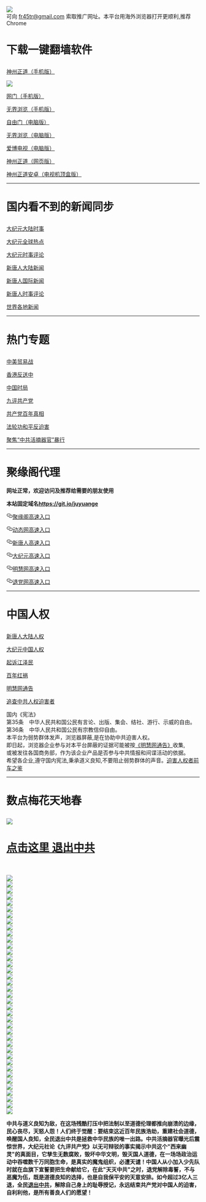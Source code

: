 <a name="1" id="1" target="_blank"></a> <span id="1"></span>
<a name="2" id="2" target="_blank"></a> <span id="2"></span>
<a name="3" id="3" target="_blank"></a> <span id="3"></span>
<a name="4" id="4" target="_blank"></a> <span id="4"></span>
<a name="5" id="5" target="_blank"></a> <span id="5"></span>
<a name="6" id="6" target="_blank"></a> <span id="6"></span>
<a name="7" id="7" target="_blank"></a> <span id="7"></span>
<a name="8" id="8" target="_blank"></a> <span id="8"></span>
<a name="9" id="9" target="_blank"></a> <span id="9"></span>
<img src="https://raw.githubusercontent.com/cbzs/1/master/t/fq1.jpg"><br>
可向 fr45tr@gmail.com 索取推广网址。本平台用海外浏览器打开更顺利,推荐Chrome
<h1><p><strong>下载一键翻墙软件</strong></p></h1>
<p><a href="https://raw.githubusercontent.com/SzzdOgate/update/master/extras/SzzdOgate.apk?flcbzs">神州正道（手机版）</a><img src="https://raw.githubusercontent.com/hao369/a/master/benzoutuijian.gif" alt=""></p>
<img src="https://raw.githubusercontent.com/cbzs/1/master/t/sz.jpg"><br>
<p><a href="https://raw.githubusercontent.com/oGate2/Up/master/oGate.apk?flcbzs">网门（手机版）</a><img src="https://raw.githubusercontent.com/hao369/a/master/benzoutuijian.gif" alt=""></p>
<p><a href="https://raw.githubusercontent.com/wujieliulan/download/master/um.apk?raw=true">无界浏览（手机版）</a></p>
<p><a href="https://raw.githubusercontent.com/freegate-release/website/gh-pages/files/fgp.zip?flcbzs">自由门（电脑版）</a><img src="https://raw.githubusercontent.com/hao369/a/master/benzoutuijian.gif" alt=""></p>
<p><a href="https://raw.githubusercontent.com/wujieliulan/download/master/u.zip?flcbzs">无界浏览（电脑版）</a><img src="https://raw.githubusercontent.com/hao369/a/master/benzoutuijian.gif" alt=""></p>
<p><a href="https://raw.githubusercontent.com/cbzs/szzd1.github.io/master/szzd/iPPOTV.zip">爱博电视（电脑版）</a></p>
<p><a href="https://raw.githubusercontent.com/szzd1/szzd1.github.io/master/szzd/szzdogate.rar?flcbzs">神州正道（网页版）</a></p>
<p><a href="https://raw.githubusercontent.com/SzzdOgate/update/master/extras/SzzdOgateTV.apk?flcbzs">神州正道安卓（电视机顶盒版）</a></p>
<hr>
<h1><p><strong>国内看不到的新闻同步</strong></p></h1>
<p><a target="_blank" href="https://github.com/cbzs/djy/blob/master/gb/nsc413.md?flcbzs#1">大纪元大陆时事</a></p>
<p><a target="_blank" href="https://github.com/cbzs/djy/blob/master/gb/n24hr.md?flcbzs#1">大纪元全球热点</a></p>
<p><a target="_blank" href="https://github.com/cbzs/djy/blob/master/gb/news392.md?flcbzs#1">大纪元时事评论</a></p>
<p><a target="_blank" href="https://github.com/cbzs/ntdtv/blob/master/gb/prog204_1.md?flcbzs#1">新唐人大陆新闻</a></p>
<p><a target="_blank" href="https://github.com/cbzs/ntdtv/blob/master/gb/prog202_1.md?flcbzs#1">新唐人国际新闻</a></p>
<p><a target="_blank" href="https://github.com/cbzs/ntdtv/blob/master/gb/prog207_1.md?flcbzs#1">新唐人时事评论</a></p>
<p><a target="_blank" href="https://github.com/gfw-breaker/banned-news/blob/master/README.md?flcbzs&type=url14">世界各地新闻</a></p>
<hr>
<h1><p><strong>热门专题</strong></p></h1>
<p><a target="_blank" href="https://github.com/cbzs/ntdtv/blob/master/gb/prog1745_1.md?flcbzs#1">中美贸易战</a></p>
<p><a target="_blank" href="https://github.com/cbzs/ntdtv/blob/master/gb/prog205_1.md?flcbzs#1">香港反送中</a></p>
<p><a target="_blank" href="https://github.com/cbzs/ntdtv/blob/master/gb/prog1138_1.md?flcbzs#1">中国时局</a></p>
<p><a target="_blank" href="https://github.com/cbzs/9p/blob/master/README.md?flcbzs#1">九评共产党</a></p>
<p><a target="_blank" href="https://github.com/cbzs/ntdtv/blob/master/gb/prog1647_1.md?flcbzs#1">共产党百年真相</a></p>
<p><a target="_blank" href="https://github.com/cbzs/ntdtv/blob/master/gb/prog1530_1.md?flcbzs#1">法轮功和平反迫害</a></p>
<p><a target="_blank" href="https://github.com/cbzs/ntdtv/blob/master/gb/prog447_1.md?flcbzs#1">聚焦“中共活摘器官”暴行</a></p>
<hr><h1>聚缘阁代理</h1>
<p><strong>网址正常，欢迎访问及推荐给需要的朋友使用</strong></p>
<p><strong>本站固定域名<a href="https://git.io/juyuange" rel="nofollow">https://git.io/juyuange</a></strong></p>
<p>
<a id="user-content-聚缘阁高速入口" class="anchor" href="#%E8%81%9A%E7%BC%98%E9%98%81%E9%AB%98%E9%80%9F%E5%85%A5%E5%8F%A3" aria-hidden="true"><svg class="octicon octicon-link" viewbox="0 0 16 16" version="1.1" width="16" height="16" aria-hidden="true"><path fill-rule="evenodd" d="M4 9h1v1H4c-1.5 0-3-1.69-3-3.5S2.55 3 4 3h4c1.45 0 3 1.69 3 3.5 0 1.41-.91 2.72-2 3.25V8.59c.58-.45 1-1.27 1-2.09C10 5.22 8.98 4 8 4H4c-.98 0-2 1.22-2 2.5S3 9 4 9zm9-3h-1v1h1c1 0 2 1.22 2 2.5S13.98 12 13 12H9c-.98 0-2-1.22-2-2.5 0-.83.42-1.64 1-2.09V6.25c-1.09.53-2 1.84-2 3.25C6 11.31 7.55 13 9 13h4c1.45 0 3-1.69 3-3.5S14.5 6 13 6z"></path></svg></a><a href="https://ei87uml6i0.execute-api.ap-southeast-1.amazonaws.com/3" rel="nofollow">聚缘阁高速入口</a><img src="https://raw.githubusercontent.com/hao369/a/master/jyg.gif" alt="">
</p>
<p>
<a id="user-content-动态网高速入口" class="anchor" href="#%E5%8A%A8%E6%80%81%E7%BD%91%E9%AB%98%E9%80%9F%E5%85%A5%E5%8F%A3" aria-hidden="true"><svg class="octicon octicon-link" viewbox="0 0 16 16" version="1.1" width="16" height="16" aria-hidden="true"><path fill-rule="evenodd" d="M4 9h1v1H4c-1.5 0-3-1.69-3-3.5S2.55 3 4 3h4c1.45 0 3 1.69 3 3.5 0 1.41-.91 2.72-2 3.25V8.59c.58-.45 1-1.27 1-2.09C10 5.22 8.98 4 8 4H4c-.98 0-2 1.22-2 2.5S3 9 4 9zm9-3h-1v1h1c1 0 2 1.22 2 2.5S13.98 12 13 12H9c-.98 0-2-1.22-2-2.5 0-.83.42-1.64 1-2.09V6.25c-1.09.53-2 1.84-2 3.25C6 11.31 7.55 13 9 13h4c1.45 0 3-1.69 3-3.5S14.5 6 13 6z"></path></svg></a><a href="https://dc.geye8.gq" rel="nofollow">动态网高速入口</a><img src="https://raw.githubusercontent.com/hao369/a/master/jygdl.gif" alt="">
</p>
<p>
<a id="user-content-新唐人高速入口" class="anchor" href="#%E6%96%B0%E5%94%90%E4%BA%BA%E9%AB%98%E9%80%9F%E5%85%A5%E5%8F%A3" aria-hidden="true"><svg class="octicon octicon-link" viewbox="0 0 16 16" version="1.1" width="16" height="16" aria-hidden="true"><path fill-rule="evenodd" d="M4 9h1v1H4c-1.5 0-3-1.69-3-3.5S2.55 3 4 3h4c1.45 0 3 1.69 3 3.5 0 1.41-.91 2.72-2 3.25V8.59c.58-.45 1-1.27 1-2.09C10 5.22 8.98 4 8 4H4c-.98 0-2 1.22-2 2.5S3 9 4 9zm9-3h-1v1h1c1 0 2 1.22 2 2.5S13.98 12 13 12H9c-.98 0-2-1.22-2-2.5 0-.83.42-1.64 1-2.09V6.25c-1.09.53-2 1.84-2 3.25C6 11.31 7.55 13 9 13h4c1.45 0 3-1.69 3-3.5S14.5 6 13 6z"></path></svg></a><a href="https://dc.geye8.gq" rel="nofollow">新唐人高速入口</a>
</p>
<p>
<a id="user-content-大纪元高速入口" class="anchor" href="#%E5%A4%A7%E7%BA%AA%E5%85%83%E9%AB%98%E9%80%9F%E5%85%A5%E5%8F%A3" aria-hidden="true"><svg class="octicon octicon-link" viewbox="0 0 16 16" version="1.1" width="16" height="16" aria-hidden="true"><path fill-rule="evenodd" d="M4 9h1v1H4c-1.5 0-3-1.69-3-3.5S2.55 3 4 3h4c1.45 0 3 1.69 3 3.5 0 1.41-.91 2.72-2 3.25V8.59c.58-.45 1-1.27 1-2.09C10 5.22 8.98 4 8 4H4c-.98 0-2 1.22-2 2.5S3 9 4 9zm9-3h-1v1h1c1 0 2 1.22 2 2.5S13.98 12 13 12H9c-.98 0-2-1.22-2-2.5 0-.83.42-1.64 1-2.09V6.25c-1.09.53-2 1.84-2 3.25C6 11.31 7.55 13 9 13h4c1.45 0 3-1.69 3-3.5S14.5 6 13 6z"></path></svg></a><a href="https://dc.geye8.gq" rel="nofollow">大纪元高速入口</a>
</p>
<p>
<a id="user-content-明慧网高速入口" class="anchor" href="#%E6%98%8E%E6%85%A7%E7%BD%91%E9%AB%98%E9%80%9F%E5%85%A5%E5%8F%A3" aria-hidden="true"><svg class="octicon octicon-link" viewbox="0 0 16 16" version="1.1" width="16" height="16" aria-hidden="true"><path fill-rule="evenodd" d="M4 9h1v1H4c-1.5 0-3-1.69-3-3.5S2.55 3 4 3h4c1.45 0 3 1.69 3 3.5 0 1.41-.91 2.72-2 3.25V8.59c.58-.45 1-1.27 1-2.09C10 5.22 8.98 4 8 4H4c-.98 0-2 1.22-2 2.5S3 9 4 9zm9-3h-1v1h1c1 0 2 1.22 2 2.5S13.98 12 13 12H9c-.98 0-2-1.22-2-2.5 0-.83.42-1.64 1-2.09V6.25c-1.09.53-2 1.84-2 3.25C6 11.31 7.55 13 9 13h4c1.45 0 3-1.69 3-3.5S14.5 6 13 6z"></path></svg></a><a href="https://dc.geye8.gq" rel="nofollow">明慧网高速入口</a>
</p>
<p>
<a id="user-content-退党网高速入口" class="anchor" href="#%E9%80%80%E5%85%9A%E7%BD%91%E9%AB%98%E9%80%9F%E5%85%A5%E5%8F%A3" aria-hidden="true"><svg class="octicon octicon-link" viewbox="0 0 16 16" version="1.1" width="16" height="16" aria-hidden="true"><path fill-rule="evenodd" d="M4 9h1v1H4c-1.5 0-3-1.69-3-3.5S2.55 3 4 3h4c1.45 0 3 1.69 3 3.5 0 1.41-.91 2.72-2 3.25V8.59c.58-.45 1-1.27 1-2.09C10 5.22 8.98 4 8 4H4c-.98 0-2 1.22-2 2.5S3 9 4 9zm9-3h-1v1h1c1 0 2 1.22 2 2.5S13.98 12 13 12H9c-.98 0-2-1.22-2-2.5 0-.83.42-1.64 1-2.09V6.25c-1.09.53-2 1.84-2 3.25C6 11.31 7.55 13 9 13h4c1.45 0 3-1.69 3-3.5S14.5 6 13 6z"></path></svg></a><a href="https://dc.geye8.gq" rel="nofollow">退党网高速入口</a>
</p>
<p>
<hr>
<h1><p><strong>中国人权</strong></p></h1>
<p><a target="_blank" href="https://github.com/cbzs/ntdtv/blob/master/gb/prog1135_1.md?flcbzs#1">新唐人大陆人权</a></p>
<p><a target="_blank" href="https://github.com/cbzs/djy/blob/master/gb/ncid278.md?flcbzs#1">大纪元中国人权</a></p>
<p><a target="_blank" href="https://github.com/cbzs/djy/blob/master/gb/nf6123.md?flcbzs#1">起诉江泽民</a></p>
<p><a target="_blank" href="https://github.com/cbzs/ntdtv/blob/master/gb/prog1704_1.md?flcbzs#1">百年红祸</a></p>
<p><a href="https://github.com/cbzs/mh/blob/master/README.md?flcbzs#1">明慧网通告</a></p>
<p><a target="_blank" href="https://github.com/cbzs/ntdtv/blob/master/gb/prog422209_1.md?flcbzs#1">追查中共人权迫害者</a></p>
国内《宪法》<br>
第35条　中华人民共和国公民有言论、出版、集会、结社、游行、示威的自由。<br>
第36条　中华人民共和国公民有宗教信仰自由。<br>
本平台为弱势群体发声，浏览器屏蔽,是在协助中共迫害人权。<br>
即日起，浏览器企业参与对本平台屏蔽的证据可能被按<a target="_blank" href="https://github.com/cbzs/mh/blob/master/README.md?flcbzs#1">《明慧网通告》</a>收集,<br>
或被发往各国商务部，作为该企业产品是否参与中共情报和间谍活动的依据。<br>
希望各企业,遵守国内宪法,秉承道义良知,不要阻止弱势群体的声音。<a target="_blank" href="https://github.com/cbzs/rq/blob/master/README.md?flcbzs#1">迫害人权者前车之鉴</a>
<hr>
<h1><p><strong>数点梅花天地春</strong></p></h1>
<img src="https://raw.githubusercontent.com/cbzs/1/master/t/01.jpg">
<h1><strong><a href="https://s3-us-west-1.amazonaws.com/ogaten/show.htm?ogQuit.aspx&from=852" rel="nofollow">点击这里 退出中共</a></strong></h1><br>
<br>
<img src="https://raw.githubusercontent.com/cbzs/1/master/t/03.jpg"><br>
<img src="https://raw.githubusercontent.com/cbzs/1/master/t/04.jpg"><br>
<img src="https://raw.githubusercontent.com/cbzs/1/master/t/06.jpg"><br>
<img src="https://raw.githubusercontent.com/cbzs/1/master/t/07.jpg"><br>
<img src="https://raw.githubusercontent.com/cbzs/1/master/t/10.jpg"><br>
<img src="https://raw.githubusercontent.com/cbzs/1/master/t/11.jpg"><br>
<img src="https://raw.githubusercontent.com/cbzs/1/master/t/12.jpg"><br>
<img src="https://raw.githubusercontent.com/cbzs/1/master/t/13.jpg"><br>
<img src="https://raw.githubusercontent.com/cbzs/1/master/t/14.jpg"><br>
<img src="https://raw.githubusercontent.com/cbzs/1/master/t/15.jpg"><br>
<img src="https://raw.githubusercontent.com/cbzs/1/master/t/16.jpg"><br>
<img src="https://raw.githubusercontent.com/cbzs/1/master/t/17.jpg"><br>
<img src="https://raw.githubusercontent.com/cbzs/1/master/t/18.jpg"><br>
<img src="https://raw.githubusercontent.com/cbzs/1/master/t/19.jpg"><br>
<img src="https://raw.githubusercontent.com/cbzs/1/master/t/20.jpg"><br>
<img src="https://raw.githubusercontent.com/cbzs/1/master/t/21.jpg"><br>
<img src="https://raw.githubusercontent.com/cbzs/1/master/t/22.jpg"><br>
<img src="https://raw.githubusercontent.com/cbzs/1/master/t/23.jpg"><br>
<img src="https://raw.githubusercontent.com/cbzs/1/master/t/24.jpg"><br>
<img src="https://raw.githubusercontent.com/cbzs/1/master/t/25.jpg"><br>
<img src="https://raw.githubusercontent.com/cbzs/1/master/t/26.jpg"><br>
<img src="https://raw.githubusercontent.com/cbzs/1/master/t/27.jpg"><br>
<img src="https://raw.githubusercontent.com/cbzs/1/master/t/28.jpg"><br>
<img src="https://raw.githubusercontent.com/cbzs/1/master/t/29.jpg"><br>
<img src="https://raw.githubusercontent.com/cbzs/1/master/t/30.jpg"><br>
<img src="https://raw.githubusercontent.com/cbzs/1/master/t/31.jpg"><br>
<img src="https://raw.githubusercontent.com/cbzs/1/master/t/32.jpg"><br>
<img src="https://raw.githubusercontent.com/cbzs/1/master/t/33.jpg"><br>
<img src="https://raw.githubusercontent.com/cbzs/1/master/t/34.jpg"><br>
<img src="https://raw.githubusercontent.com/cbzs/1/master/t/35.jpg"><br>
<img src="https://raw.githubusercontent.com/cbzs/1/master/t/36.jpg"><br>
<img src="https://raw.githubusercontent.com/cbzs/1/master/t/37.jpg"><br>
<img src="https://raw.githubusercontent.com/cbzs/1/master/t/38.jpg"><br>
<img src="https://raw.githubusercontent.com/cbzs/1/master/t/39.jpg"><br>
<img src="https://raw.githubusercontent.com/cbzs/1/master/t/40.jpg"><br>
<img src="https://raw.githubusercontent.com/cbzs/1/master/t/41.jpg"><br>
<img src="https://raw.githubusercontent.com/cbzs/1/master/t/42.jpg"><br>
<img src="https://raw.githubusercontent.com/cbzs/1/master/t/43.jpg"><br>
<img src="https://raw.githubusercontent.com/cbzs/1/master/t/44.jpg"><br>
<p><p><strong>中共与道义良知为敌，在这场残酷打压中把法制以至道德伦理都推向崩溃的边缘，民心丧尽，天怒人怨！人们终于觉醒：要结束这近百年民族浩劫，重建社会道德，唤醒国人良知，全民退出中共是拯救中华民族的唯一出路。中共活摘器官曝光后震惊世界，大纪元社论《九评共产党》以无可辩驳的事实揭示中共这个"西来幽灵"的真面目，它孳生无数腐败，毁坏中华文明，毁灭国人道德，在一场场政治运动中吞噬数千万同胞生命，是真实的魔鬼组织，必遭天谴！中国人从小加入少先队时就在血旗下宣誓要把生命献给它，在此"天灭中共"之时，退党解除毒誓，不与恶魔为伍，既是道德良知的选择，也是自我保平安的天意安排。如今超过3亿人三退，全民<a href="https://s3-us-west-1.amazonaws.com/ogaten/show.htm?ogQuit.aspx&from=852" rel="nofollow">退出中共</a>，解除自己身上的耻辱授记，永远结束共产党对中国人的迫害，自利利他，是所有善良人们的愿望！</strong></p></p>
